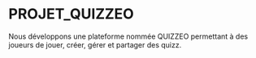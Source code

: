 # PROJET_QUIZZEO
Nous développons une plateforme nommée QUIZZEO permettant à des joueurs de jouer, créer, gérer et partager des quizz.
